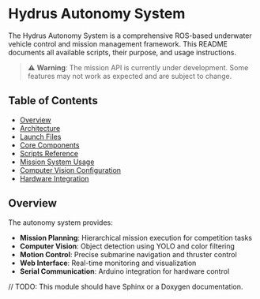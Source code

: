 # Hydrus Autonomy System

The Hydrus Autonomy System is a comprehensive ROS-based underwater vehicle control and mission management framework. This README documents all available scripts, their purpose, and usage instructions.

> ⚠️ **Warning**: The mission API is currently under development. Some features may not work as expected and are subject to change.

## Table of Contents

- [Overview](#overview)
- [Architecture](#architecture)
- [Launch Files](#launch-files)
- [Core Components](#core-components)
- [Scripts Reference](#scripts-reference)
- [Mission System Usage](#mission-system-usage)
- [Computer Vision Configuration](#computer-vision-configuration)
- [Hardware Integration](#hardware-integration)

## Overview

The autonomy system provides:
- **Mission Planning**: Hierarchical mission execution for competition tasks
- **Computer Vision**: Object detection using YOLO and color filtering
- **Motion Control**: Precise submarine navigation and thruster control
- **Web Interface**: Real-time monitoring and visualization
- **Serial Communication**: Arduino integration for hardware control


// TODO: This module should have Sphinx or a Doxygen documentation.
